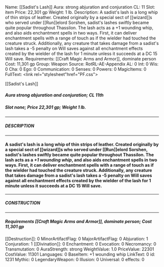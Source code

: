 Name: [[Sadist's Lash]]
Aura: strong abjuration and conjuration
CL: 11
Slot: item
Price: 22,301 gp
Weight: 1 lb.
Description: A sadist's lash is a long whip of thin strips of leather. Created originally by a special sect of [[wizard]]s who served under [[Run]]elord Sorshen, sadist's lashes swiftly became quite popular throughout Thassilon. The lash acts as a +1 wounding whip, and also aids enchantment spells in two ways. First, it can deliver enchantment spells with a range of touch as if the wielder had touched the creature struck. Additionally, any creature that takes damage from a sadist's lash takes a -5 penalty on Will saves against all enchantment effects created by the wielder of the lash for 1 minute unless it succeeds at a DC 15 Will save.
Requirements: [[Craft Magic Arms and Armor]], dominate person
Cost: 11,301 gp
Group: Weapon
Source: RotRL-AE-Appendix
AL: 0
Int: 0
Wis: 0
Cha: 0
Ego: 0
Communication: 0
Senses: 0
Powers: 0
MagicItems: 0
FullText: <link rel="stylesheet"href="PF.css"><div class="heading"><p class="alignleft">[[Sadist's Lash]]</p><div style="clear: both;"></div></div><div><h5><b>Aura </b>strong abjuration and conjuration; <b>CL </b>11th</h5><h5><b>Slot </b>none; <b>Price </b>22,301 gp; <b>Weight </b>1 lb.</h5></div><hr/><div><h5><b>DESCRIPTION</b></h5></div><hr/><div><h4><p>A sadist's lash is a long whip of thin strips of leather. Created originally by a special sect of [[wizard]]s who served under [[Run]]elord Sorshen, sadist's lashes swiftly became quite popular throughout Thassilon. The lash acts as a <i>+1 wounding whip</i>, and also aids enchantment spells in two ways. First, it can deliver enchantment spells with a range of touch as if the wielder had touched the creature struck. Additionally, any creature that takes damage from a sadist's lash takes a -5 penalty on Will saves against all enchantment effects created by the wielder of the lash for 1 minute unless it succeeds at a DC 15 Will save.</p></h4></div><hr/><div><h5><b>CONSTRUCTION</b></h5></div><hr/><div><h5><b>Requirements </b>[[Craft Magic Arms and Armor]], <i>dominate person</i>; <b>Cost </b>11,301 gp</h5></div>
[[Destruction]]: 0
MinorArtifactFlag: 0
MajorArtifactFlag: 0
Abjuration: 1
Conjuration: 1
[[Divination]]: 0
Enchantment: 0
Evocation: 0
Necromancy: 0
Transmutation: 0
AuraStrength: strong
WeightValue: 1.0
PriceValue: 22301
CostValue: 11301
Languages: 0
BaseItem: +1 wounding whip
LinkText: 0
id: 1231
Mythic: 0
LegendaryWeapon: 0
Illusion: 0
Universal: 0
effects: 0
